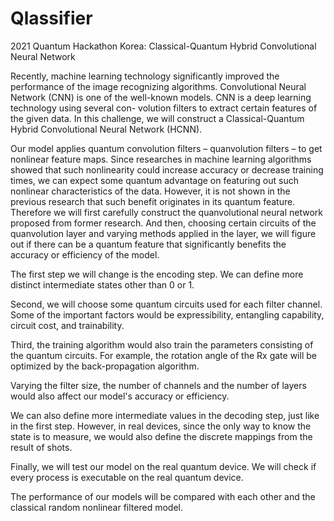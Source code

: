 # Qlassifier
2021 Quantum Hackathon Korea: Classical-Quantum Hybrid Convolutional Neural Network

 Recently, machine learning technology significantly improved the performance of the image recognizing algorithms. Convolutional Neural Network (CNN) is one of the well-known models. CNN is a deep learning technology using several con- volution filters to extract certain features of the given data. In this challenge, we will construct a Classical-Quantum Hybrid Convolutional Neural Network (HCNN).
 
 Our model applies quantum convolution filters – quanvolution filters – to get nonlinear feature maps. Since researches in machine learning algorithms showed that such nonlinearity could increase accuracy or decrease training times, we can expect some quantum advantage on featuring out such nonlinear characteristics of the data. However, it is not shown in the previous research that such benefit originates in its quantum feature. Therefore we will first carefully construct the quanvolutional neural network proposed from former research. And then, choosing certain circuits of the quanvolution layer and varying methods applied in the layer, we will figure out if there can be a quantum feature that significantly benefits the accuracy or efficiency of the model.
 
 The first step we will change is the encoding step. We can define more distinct intermediate states other than 0 or 1.
 
 Second, we will choose some quantum circuits used for each filter channel. Some of the important factors would be expressibility, entangling capability, circuit cost, and trainability.
 
 Third, the training algorithm would also train the parameters consisting of the quantum circuits. For example, the rotation angle of the Rx gate will be optimized by the back-propagation algorithm.
 
 Varying the filter size, the number of channels and the number of layers would also affect our model's accuracy or efficiency.
 
 We can also define more intermediate values in the decoding step, just like in the first step. However, in real devices, since the only way to know the state is to measure, we would also define the discrete mappings from the result of shots.
 
 Finally, we will test our model on the real quantum device. We will check if every process is executable on the real quantum device.
 
 The performance of our models will be compared with each other and the classical random nonlinear filtered model.
